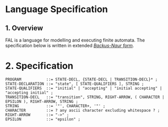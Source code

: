 # Language Specification


## 1. Overview

FAL is a language for modelling and executing finite automata. The specification below is written in extended [*Backus-Naur form*](https://en.wikipedia.org/wiki/Extended_Backus%E2%80%93Naur_form).


# 2. Specification

```
PROGRAM           ::= STATE-DECL, {STATE-DECL | TRANSITION-DECL}* ;
STATE-DECLARATION ::= "state", [ STATE-QUALIFIERS ], STRING ;
STATE-QUALIFIERS  ::= "initial" | "accepting" | "initial accepting" | "accepting initial" ;
TRANSITION-DECL   ::= "transition", STRING, RIGHT-ARROW, ( CHARACTER | EPSILON ), RIGHT-ARROW, STRING ;
STRING            ::= '"', CHARACTER+, '"' ;
CHARACTER         ::= ? any ascii character excluding whitespace ? ;
RIGHT-ARROW       ::= "->" ;
EPSILON           ::= "epsilon" ;
```
